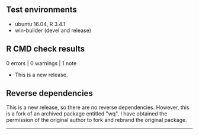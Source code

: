 ## Test environments
* ubuntu 16.04, R 3.4.1
* win-builder (devel and release)

## R CMD check results

0 errors | 0 warnings | 1 note

* This is a new release.

## Reverse dependencies

This is a new release, so there are no reverse dependencies. However, this is a fork of an archived package entitled "wq". I have obtained the permission of the original author to fork and rebrand the original package.

---
